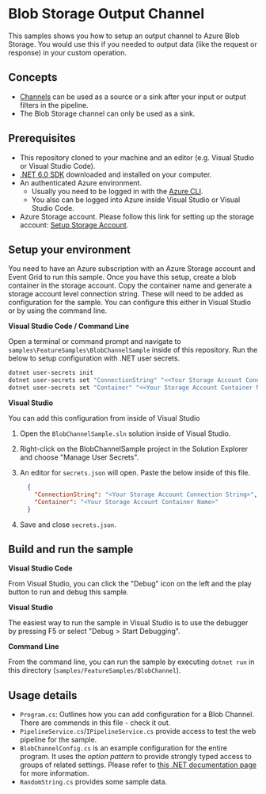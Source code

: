 # Blob Storage Output Channel

This samples shows you how to setup an output channel to Azure Blob Storage. You would use this if you needed to output data (like the request or response) in your custom operation.

## Concepts

- [Channels](/docs/concepts#channels) can be used as a source or a sink after your input or output filters in the pipeline.
- The Blob Storage channel can only be used as a sink.

## Prerequisites

- This repository cloned to your machine and an editor (e.g. Visual Studio or Visual Studio Code).
- [.NET 6.0 SDK](https://dotnet.microsoft.com/download) downloaded and installed on your computer.
- An authenticated Azure environment.
  - Usually you need to be logged in with the [Azure CLI](https://docs.microsoft.com/cli/azure/).
  - You also can be logged into Azure inside Visual Studio or Visual Studio Code.
- Azure Storage account. Please follow this link for setting up the storage account: [Setup Storage Account](https://docs.microsoft.com/azure/storage/common/storage-account-create?tabs=azure-portal).

## Setup your environment

You need to have an Azure subscription with an Azure Storage account and Event Grid to run this sample. Once you have this setup, create a blob container in the storage account. Copy the container name and generate a storage account level connection string. These will need to be added as configuration for the sample. You can configure this either in Visual Studio or by using the command line.

**Visual Studio Code / Command Line**

Open a terminal or command prompt and navigate to `samples\FeatureSamples\BlobChannelSample` inside of this repository. Run the below to setup configuration with .NET user secrets.

```bash
dotnet user-secrets init
dotnet user-secrets set "ConnectionString" "<<Your Storage Account Connection String>>"
dotnet user-secrets set "Container" "<<Your Storage Account Container Name>>"
```

**Visual Studio**

You can add this configuration from inside of Visual Studio

1. Open the `BlobChannelSample.sln` solution inside of Visual Studio.
2. Right-click on the BlobChannelSample project in the Solution Explorer and choose "Manage User Secrets".
3. An editor for `secrets.json` will open. Paste the below inside of this file.

    ```json
      {
        "ConnectionString": "<Your Storage Account Connection String>",
        "Container": "<Your Storage Account Container Name>"
      }
    ```

4. Save and close `secrets.json`.

## Build and run the sample

**Visual Studio Code**

From Visual Studio, you can click the "Debug" icon on the left and the play button to run and debug this sample.

**Visual Studio**

The easiest way to run the sample in Visual Studio is to use the debugger by pressing F5 or select "Debug > Start Debugging".

**Command Line**

From the command line, you can run the sample by executing `dotnet run` in this directory (`samples/FeatureSamples/BlobChannel`).

## Usage details

- `Program.cs`: Outlines how you can add configuration for a Blob Channel. There are commends in this file - check it out.
- `PipelineService.cs`/`IPipelineService.cs` provide access to test the web pipeline for the sample.
- `BlobChannelConfig.cs` is an example configuration for the entire program. It uses the *option pattern* to provide strongly typed access to groups of related settings. Please refer to [this .NET documentation page](https://docs.microsoft.com/dotnet/api/overview/azure/identity-readme#environment-variables) for more information.
- `RandomString.cs` provides some sample data.
